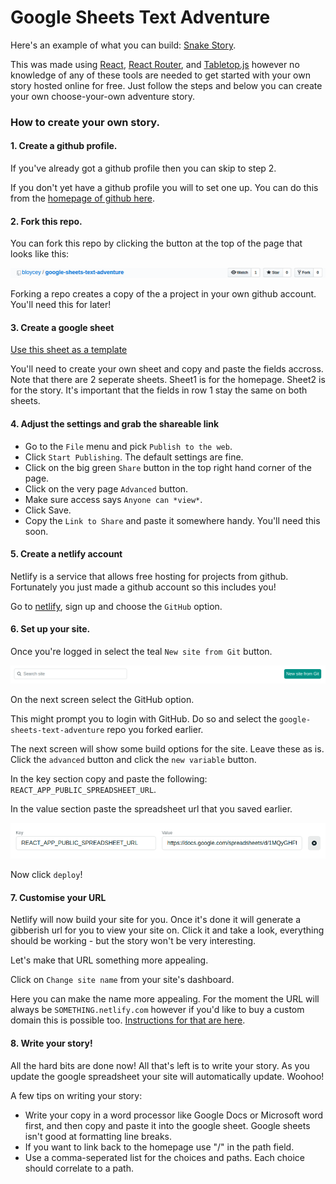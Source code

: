 # Google Sheets Text Adventure

Here's an example of what you can build: [Snake Story](https://snakestory.netlify.com/).

This was made using [React](https://reactjs.org/), [React Router](https://reacttraining.com/react-router/web/guides/quick-start), and [Tabletop.js](https://github.com/jsoma/tabletop) however no knowledge of any of these tools are needed to get started with your own story hosted online for free. Just follow the steps and below you can create your own choose-your-own adventure story.

### How to create your own story.

#### 1. Create a github profile.

If you've already got a github profile then you can skip to step 2.

If you don't yet have a github profile you will to set one up. You can do this from the [homepage of github here](https://github.com/).

#### 2. Fork this repo.

You can fork this repo by clicking the button at the top of the page that looks like this:

![How to fork project](docs/img/fork.png)

Forking a repo creates a copy of the a project in your own github account. You'll need this for later!

#### 3. Create a google sheet

[Use this sheet as a template](https://docs.google.com/spreadsheets/d/1MQyGHFf_vjS-vN7Ra7LHmhYhKMnVgxaF9wmST4MsXeM/edit?usp=sharing)

You'll need to create your own sheet and copy and paste the fields accross. Note that there are 2 seperate sheets. Sheet1 is for the homepage. Sheet2 is for the story. It's important that the fields in row 1 stay the same on both sheets.

#### 4. Adjust the settings and grab the shareable link

- Go to the `File` menu and pick `Publish to the web`.
- Click `Start Publishing`. The default settings are fine.
- Click on the big green `Share` button in the top right hand corner of the page.
- Click on the very page `Advanced` button.
- Make sure access says `Anyone can *view*`.
- Click Save.
- Copy the `Link to Share` and paste it somewhere handy. You'll need this soon.

#### 5. Create a netlify account

Netlify is a service that allows free hosting for projects from github. Fortunately you just made a github account so this includes you!

Go to [netlify](https://www.netlify.com/), sign up and choose the `GitHub` option.

#### 6. Set up your site.

Once you're logged in select the teal `New site from Git` button.

![New site from git](docs/img/netlify.png)

On the next screen select the GitHub option.

This might prompt you to login with GitHub. Do so and select the `google-sheets-text-adventure` repo you forked earlier.

The next screen will show some build options for the site. Leave these as is. Click the `advanced` button and click the `new variable` button.

In the key section copy and paste the following: `REACT_APP_PUBLIC_SPREADSHEET_URL`.

In the value section paste the spreadsheet url that you saved earlier.

![](docs/img/environment-variable.png)

Now click `deploy`!

#### 7. Customise your URL

Netlify will now build your site for you. Once it's done it will generate a gibberish url for you to view your site on. Click it and take a look, everything should be working - but the story won't be very interesting.

Let's make that URL something more appealing.

Click on `Change site name` from your site's dashboard.

Here you can make the name more appealing. For the moment the URL will always be `SOMETHING.netlify.com` however if you'd like to buy a custom domain this is possible too. [Instructions for that are here](https://docs.netlify.com/domains-https/custom-domains/#definitions).

#### 8. Write your story!

All the hard bits are done now! All that's left is to write your story. As you update the google spreadsheet your site will automatically update. Woohoo!

A few tips on writing your story:

- Write your copy in a word processor like Google Docs or Microsoft word first, and then copy and paste it into the google sheet. Google sheets isn't good at formatting line breaks.
- If you want to link back to the homepage use "/" in the path field.
- Use a comma-seperated list for the choices and paths. Each choice should correlate to a path.

